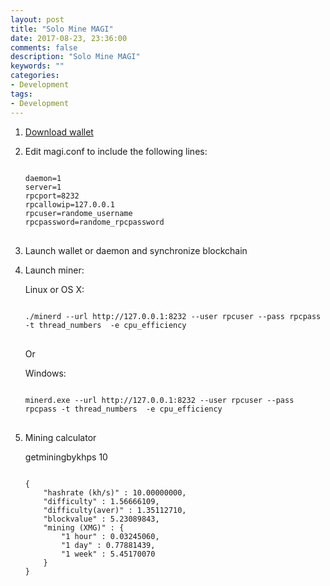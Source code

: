```yaml
---
layout: post
title: "Solo Mine MAGI"
date: 2017-08-23, 23:36:00
comments: false
description: "Solo Mine MAGI"
keywords: ""
categories:
- Development
tags:
- Development
---
```


<div class="block_table text-font-14px">

<ol>

<li><p><a target="_blank" href="http://m-core.org/download/">Download wallet</a></p>
</li>

<li><p>Edit magi.conf to include the following lines:</p>
<pre>
<code class="html">
daemon=1
server=1
rpcport=8232
rpcallowip=127.0.0.1
rpcuser=randome_username
rpcpassword=randome_rpcpassword
</code>
</pre>
</li>

<li><p>Launch wallet or daemon and synchronize blockchain</p>
</li>

<li><p>Launch miner:</p>

<p>Linux or OS X:</p>
<pre>
<code class="html">
./minerd --url http://127.0.0.1:8232 --user rpcuser --pass rpcpass -t thread_numbers  -e cpu_efficiency
</code>
</pre>

<p>Or</p>

<p>Windows:</p>
<pre>
<code class="html">
minerd.exe --url http://127.0.0.1:8232 --user rpcuser --pass rpcpass -t thread_numbers  -e cpu_efficiency
</code>
</pre>
</li>

<li><p>Mining calculator</p>
<p class="text-font-mono">getminingbykhps 10</p>

<pre>
<code class="html">
{
    "hashrate (kh/s)" : 10.00000000,
    "difficulty" : 1.56666109,
    "difficulty(aver)" : 1.35112710,
    "blockvalue" : 5.23089843,
    "mining (XMG)" : {
        "1 hour" : 0.03245060,
        "1 day" : 0.77881439,
        "1 week" : 5.45170070
    }
}
</code>
</pre>
</li>

</ol>

</div>
